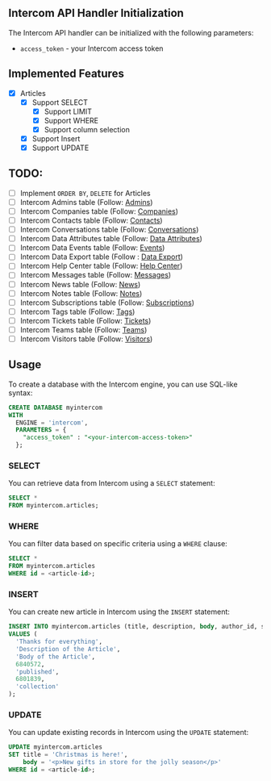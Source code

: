 ## Intercom API Handler Initialization

The Intercom API handler can be initialized with the following parameters:

- `access_token` - your Intercom access token

## Implemented Features

- [x] Articles
  - [x] Support SELECT
    - [x] Support LIMIT
    - [x] Support WHERE
    - [x] Support column selection
  - [x] Support Insert
  - [x] Support UPDATE

## TODO:

- [ ] Implement `ORDER BY`, `DELETE` for Articles
- [ ] Intercom Admins table (Follow: [Admins](https://developers.intercom.com/intercom-api-reference/reference#admins))
- [ ] Intercom Companies table (Follow: [Companies](https://developers.intercom.com/docs/references/rest-api/api.intercom.io/Companies/))
- [ ] Intercom Contacts table (Follow: [Contacts](https://developers.intercom.com/docs/references/rest-api/api.intercom.io/Contacts/))
- [ ] Intercom Conversations table (Follow: [Conversations](https://developers.intercom.com/docs/references/rest-api/api.intercom.io/Conversations/))
- [ ] Intercom Data Attributes table (Follow: [Data Attributes](https://developers.intercom.com/docs/references/rest-api/api.intercom.io/Data-Attributes/))
- [ ] Intercom Data Events table (Follow: [Events](https://developers.intercom.com/docs/references/rest-api/api.intercom.io/Data-Events/))
- [ ] Intercom Data Export table (Follow : [Data Export](https://developers.intercom.com/docs/references/rest-api/api.intercom.io/Data-Export/))
- [ ] Intercom Help Center table (Follow: [Help Center](https://developers.intercom.com/docs/references/rest-api/api.intercom.io/Help-Center/))
- [ ] Intercom Messages table (Follow: [Messages](https://developers.intercom.com/docs/references/rest-api/api.intercom.io/Messages/))
- [ ] Intercom News table (Follow: [News](https://developers.intercom.com/docs/references/rest-api/api.intercom.io/News/))
- [ ] Intercom Notes table (Follow: [Notes](https://developers.intercom.com/docs/references/rest-api/api.intercom.io/Notes/))
- [ ] Intercom Subscriptions table (Follow: [Subscriptions](https://developers.intercom.com/docs/references/rest-api/api.intercom.io/Subscription-Types/))
- [ ] Intercom Tags table (Follow: [Tags](https://developers.intercom.com/docs/references/rest-api/api.intercom.io/Tags/))
- [ ] Intercom Tickets table (Follow: [Tickets](https://developers.intercom.com/docs/references/rest-api/api.intercom.io/Tickets/))
- [ ] Intercom Teams table (Follow: [Teams](https://developers.intercom.com/docs/references/rest-api/api.intercom.io/Teams/))
- [ ] Intercom Visitors table (Follow: [Visitors](https://developers.intercom.com/docs/references/rest-api/api.intercom.io/Visitors/))

## Usage

To create a database with the Intercom engine, you can use SQL-like syntax:

```sql
CREATE DATABASE myintercom
WITH
  ENGINE = 'intercom',
  PARAMETERS = {
    "access_token" : "<your-intercom-access-token>"
  };
```

### SELECT

You can retrieve data from Intercom using a `SELECT` statement:

```sql
SELECT *
FROM myintercom.articles;
```

### WHERE

You can filter data based on specific criteria using a `WHERE` clause:

```sql
SELECT *
FROM myintercom.articles
WHERE id = <article-id>;
```

### INSERT

You can create new article in Intercom using the `INSERT` statement:

```sql
INSERT INTO myintercom.articles (title, description, body, author_id, state, parent_id, parent_type)
VALUES (
  'Thanks for everything',
  'Description of the Article',
  'Body of the Article',
  6840572,
  'published',
  6801839,
  'collection'
);
```

### UPDATE

You can update existing records in Intercom using the `UPDATE` statement:

```sql
UPDATE myintercom.articles
SET title = 'Christmas is here!',
    body = '<p>New gifts in store for the jolly season</p>'
WHERE id = <article-id>;
```
